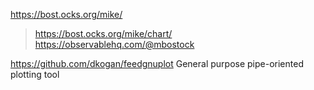 https://bost.ocks.org/mike/
> https://bost.ocks.org/mike/chart/
> https://observablehq.com/@mbostock

https://github.com/dkogan/feedgnuplot  General purpose pipe-oriented plotting tool